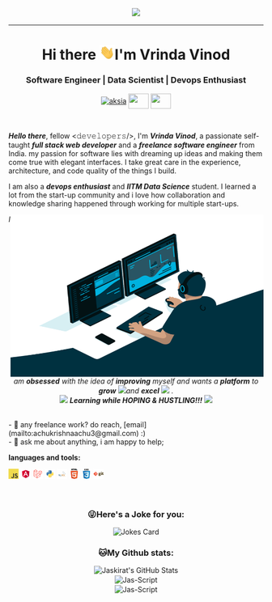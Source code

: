 <p align="center">
  <img src="https://github.com/thompsonemerson/thompsonemerson/raw/master/cover-thompson.png" height="200"/>
</p>
<hr>

<div align="center">
<h1> Hi there <img src="https://github.com/vrindavinod/vrindavinod/blob/main/media/Hi.gif" width="30px">I'm Vrinda Vinod</h1>
  </div>
  
  <h3 align="center">Software Engineer | Data Scientist | Devops Enthusiast</h3>
  <p align="center">
<a href="https://www.linkedin.com/in/vrinda-vinod/" target="blank"><img align="center" src="https://cdn.jsdelivr.net/npm/simple-icons@3.0.1/icons/linkedin.svg" alt="aksia" height="30" width="40" /></a>
<!-- <a href="https://www.hackerrank.com/@chowrasia_akash1" target="blank"><img align="center" src="https://cdn.jsdelivr.net/npm/simple-icons@3.0.1/icons/hackerrank.svg" alt="@chowrasia_akash1" height="30" width="40" /></a>
<a href="https://leetcode.com/Akash_Chowrasia/" target="blank"><img align="center" src="https://cdn.jsdelivr.net/npm/simple-icons@3.0.1/icons/leetcode.svg" alt="akash_chowrasia" height="30" width="40" /></a> -->
<a href="https://github.com/vrindavinod" target="blank"><img align="center" src="https://cdn.jsdelivr.net/npm/simple-icons@3.0.1/icons/github.svg" height="30" width="40" /></a>
 <a href = "mailto: achukrishnaachu3@gmail.com"><img align="center" src="https://simpleicons.org/icons/gmail.svg" height="30" width="40" /></a>
</p>
<br>

<em><b>Hello there</b></em>, fellow <𝚍𝚎𝚟𝚎𝚕𝚘𝚙𝚎𝚛𝚜/>, I'm <em><b>Vrinda Vinod</b></em>, a passionate self-taught <em><b>full stack web developer</b></em> and a <em><b>freelance software engineer</b></em> from India. my passion for software lies with dreaming up ideas and making them come true with elegant interfaces. I take great care in the experience, architecture, and code quality of the things I build.

I am also a <em><b>devops enthusiast</b></em> and <em><b>IITM Data Science</b></em> student. I learned a lot from the start-up community and i love how collaboration and knowledge sharing happened through working for multiple start-ups.

  <img align="right" alt="GIF" src="https://github.com/vrindavinod/vrindavinod/blob/main/media/code.gif?raw=true" width="500" height="320" />
  
  <p align="center">
  <em>
    I am <b>obsessed</b>
    with the idea of <b>improving</b> myself and wants a <b>platform</b> to 
    <b>grow</b> <img src="https://github.com/TheDudeThatCode/TheDudeThatCode/blob/master/Assets/Rocket.gif" width="18px">and 
    <b>excel</b> <img src="https://github.com/TheDudeThatCode/TheDudeThatCode/blob/master/Assets/Medal.gif" width="20px">&nbsp.
  </em> 
  <br>
  <img src="https://media.giphy.com/media/VgCDAzcKvsR6OM0uWg/giphy.gif" width="50" /> <b><i>Learning while HOPING & HUSTLING!!!</i></b> <img src="https://media.giphy.com/media/7j2hfyeVcDtf2/giphy.gif" width="50" />
</p>
  <br>
 - 💼 any freelance work? do reach, [email](mailto:achukrishnaachu3@gmail.com) :)
  <br>
- 💬 ask me about anything, i am happy to help;

**languages and tools:**  

<code><img height="20" src="https://raw.githubusercontent.com/github/explore/80688e429a7d4ef2fca1e82350fe8e3517d3494d/topics/javascript/javascript.png"></code>
<code><img height="20" src="https://raw.githubusercontent.com/github/explore/80688e429a7d4ef2fca1e82350fe8e3517d3494d/topics/angular/angular.png"></code>
<code><img height="20" src="https://raw.githubusercontent.com/github/explore/80688e429a7d4ef2fca1e82350fe8e3517d3494d/topics/laravel/laravel.png"></code>
<code><img height="20" src="https://raw.githubusercontent.com/github/explore/80688e429a7d4ef2fca1e82350fe8e3517d3494d/topics/python/python.png"></code>
<code><img height="20" src="https://raw.githubusercontent.com/github/explore/80688e429a7d4ef2fca1e82350fe8e3517d3494d/topics/mysql/mysql.png"></code>
<code><img height="20" src="https://raw.githubusercontent.com/github/explore/80688e429a7d4ef2fca1e82350fe8e3517d3494d/topics/html/html.png"></code>
<code><img height="20" src="https://raw.githubusercontent.com/github/explore/80688e429a7d4ef2fca1e82350fe8e3517d3494d/topics/css/css.png"></code>
<code><img height="20" src="https://raw.githubusercontent.com/github/explore/80688e429a7d4ef2fca1e82350fe8e3517d3494d/topics/git/git.png"></code>
<br><br><br>
<div align="center">
  <h3> 😜Here's a Joke for you:</h3>
<!-- <img align="center" src="https://github-readme-stats.vercel.app/api?username=vrindavinod&include_all_commits=true&count_private=true&show_icons=true&line_height=20&title_color=7A7ADB&icon_color=2234AE&text_color=D3D3D3&bg_color=0,000000,130F40" alt="ABSphreak's Github Stats"> -->

![Jokes Card](https://readme-jokes.vercel.app/api?theme=tokyonight)
  ### 🐱My Github stats:
<img src="https://github-readme-stats.vercel.app/api?username=vrindavinod&show_icons=true&hide_border=true&count_private=true&theme=shades-of-purple&icon_color=fad000" alt="Jaskirat's GitHub Stats"><br>
<img align="center" src="https://github-readme-streak-stats.herokuapp.com/?user=vrindavinod&count_private=true&theme=radical" alt="Jas-Script" /><br>
<img align="center" width=500 src="https://github-readme-stats.vercel.app/api/top-langs/?username=vrindavinod&count_private=true&theme=radical" alt="Jas-Script" />

</div>


